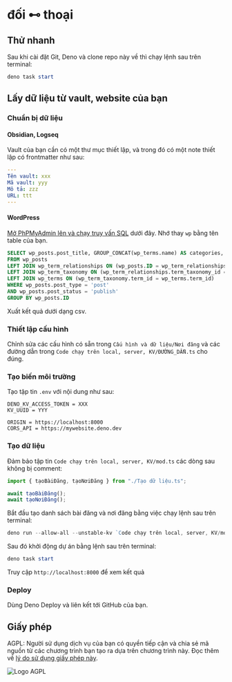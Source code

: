 # đối ⊷ thoại

## Thử nhanh

Sau khi cài đặt Git, Deno và clone repo này về thì chạy lệnh sau trên terminal:

```PowerShell
deno task start
```

## Lấy dữ liệu từ vault, website của bạn

### Chuẩn bị dữ liệu

#### Obsidian, Logseq

Vault của bạn cần có một thư mục thiết lập, và trong đó có một note thiết lập có frontmatter như sau:

```yaml
---
Tên vault: xxx
Mã vault: yyy
Mô tả: zzz
URL: ttt
---
```

#### WordPress 

[Mở PhPMyAdmin lên và chạy truy vấn SQL](https://youtu.be/VnBdOBKwPes?si=6XjJZ3hsX-WR15jT) dưới đây. Nhớ thay `wp` bằng tên table của bạn.

```sql
SELECT wp_posts.post_title, GROUP_CONCAT(wp_terms.name) AS categories, wp_posts.post_name, wp_posts.post_author, wp_posts.post_excerpt, wp_posts.post_date, wp_posts.post_modified
FROM wp_posts
LEFT JOIN wp_term_relationships ON (wp_posts.ID = wp_term_relationships.object_id)
LEFT JOIN wp_term_taxonomy ON (wp_term_relationships.term_taxonomy_id = wp_term_taxonomy.term_taxonomy_id)
LEFT JOIN wp_terms ON (wp_term_taxonomy.term_id = wp_terms.term_id)
WHERE wp_posts.post_type = 'post' 
AND wp_posts.post_status = 'publish'
GROUP BY wp_posts.ID
```

Xuất kết quả dưới dạng csv.

### Thiết lập cấu hình

Chỉnh sửa các cấu hình có sẵn trong `Cấu hình và dữ liệu/Nơi đăng` và các đường dẫn trong `Code chạy trên local, server, KV/ĐƯỜNG_DẪN.ts` cho đúng.

### Tạo biến môi trường

Tạo tập tin `.env` với nội dung như sau:

```env
DENO_KV_ACCESS_TOKEN = XXX
KV_UUID = YYY

ORIGIN = https://localhost:8000
CORS_API = https://mywebsite.deno.dev
```

### Tạo dữ liệu 

Đảm bảo tập tin `Code chạy trên local, server, KV/mod.ts` các dòng sau không bị comment:

```ts
import { tạoBàiĐăng, tạoNơiĐăng } from "./Tạo dữ liệu.ts";

await tạoBàiĐăng();
await tạoNơiĐăng();
```

Bắt đầu tạo danh sách bài đăng và nơi đăng bằng việc chạy lệnh sau trên terminal:

```PowerShell
deno run --allow-all --unstable-kv `Code chạy trên local, server, KV/mod.ts`
```

Sau đó khởi động dự án bằng lệnh sau trên terminal:

```PowerShell
deno task start
```

Truy cập `http://localhost:8000` để xem kết quả

### Deploy

Dùng Deno Deploy và liên kết tới GitHub của bạn.

## Giấy phép

AGPL: Người sử dụng dịch vụ của bạn có quyền tiếp cận và chia sẻ mã nguồn từ các chương trình bạn tạo ra dựa trên chương trình này. Đọc thêm về [lý do sử dụng giấy phép này](https://www.gnu.org/licenses/why-affero-gpl.html "Why the GNU Affero GPL - GNU Project - Free Software Foundation").

![Logo AGPL](https://www.gnu.org/graphics/agplv3-with-text-162x68.png)